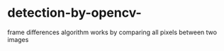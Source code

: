 # detection-by-opencv-
 frame differences algorithm works by comparing all pixels between two images
